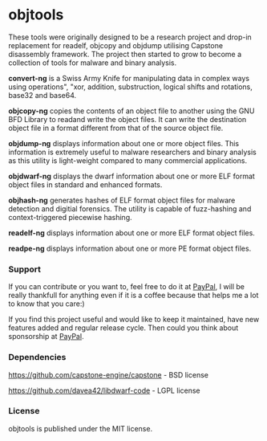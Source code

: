 # objtools

These tools were originally designed to be a research project and drop-in replacement for readelf, objcopy and objdump utilising Capstone disassembly framework. The project then started to grow to become a collection of tools for malware and binary analysis.

**convert-ng** is a Swiss Army Knife for manipulating data in complex ways using operations", "xor, addition, substruction, logical shifts and rotations, base32 and base64.

**objcopy-ng** copies the contents of an object file to another using the GNU BFD Library to readand write the object files. It can write the destination object file in a format different from that of the source object file.

**objdump-ng** displays information about one or more object files. This information is extremely useful to malware researchers and binary analysis as this utility is light-weight compared to many commercial applications.

**objdwarf-ng** displays the dwarf information about one or more ELF format object files in standard and enhanced formats.

**objhash-ng** generates hashes of ELF format object files for malware detection and digitial forensics. The utility is capable of fuzz-hashing and context-triggered piecewise hashing.

**readelf-ng** displays information about one or more ELF format object files.

**readpe-ng** displays information about one or more PE format object files.

### Support ###

If you can contribute or you want to, feel free to do it at [PayPal](https://www.paypal.com/ncp/payment/L6UQHUDXKSHTC), I will be really thankfull for anything even if it is a coffee because that helps me a lot to know that you care:)

If you find this project useful and would like to keep it maintained, have new features added and regular release cycle. Then could you think about sponsorship at [PayPal](https://www.paypal.com/ncp/payment/2DAZRCQM7MDFG).

### Dependencies ###

https://github.com/capstone-engine/capstone - BSD license

https://github.com/davea42/libdwarf-code - LGPL license

### License ###

objtools is published under the MIT license.

